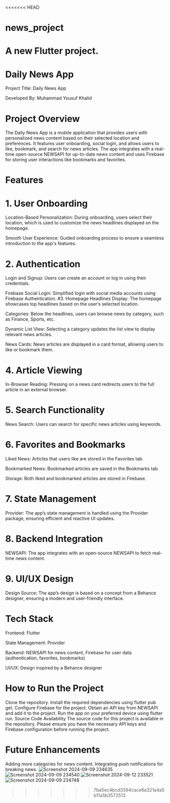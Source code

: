 <<<<<<< HEAD
# news_project

A new Flutter project.
=======
# Daily News App
Project Title: Daily News App

Developed By: Muhammad Yousuf Khalid

# Project Overview
The Daily News App is a mobile application that provides users with personalized news content based on their selected location and preferences. It features user onboarding, social login, and allows users to like, bookmark, and search for news articles. The app integrates with a real-time open-source NEWSAPI for up-to-date news content and uses Firebase for storing user interactions like bookmarks and favorites.

# Features
# 1. User Onboarding
Location-Based Personalization: During onboarding, users select their location, which is used to customize the news headlines displayed on the homepage.

Smooth User Experience: Guided onboarding process to ensure a seamless introduction to the app's features.
# 2. Authentication
Login and Signup: Users can create an account or log in using their credentials.

Firebase Social Login: Simplified login with social media accounts using Firebase Authentication.
#3. Homepage
Headlines Display: The homepage showcases top headlines based on the user’s selected location.

Categories: Below the headlines, users can browse news by category, such as Finance, Sports, etc.

Dynamic List View: Selecting a category updates the list view to display relevant news articles.

News Cards: News articles are displayed in a card format, allowing users to like or bookmark them.
# 4. Article Viewing
In-Browser Reading: Pressing on a news card redirects users to the full article in an external browser.
# 5. Search Functionality
News Search: Users can search for specific news articles using keywords.
# 6. Favorites and Bookmarks
Liked News: Articles that users like are stored in the Favorites tab.

Bookmarked News: Bookmarked articles are saved in the Bookmarks tab.

Storage: Both liked and bookmarked articles are stored in Firebase.
# 7. State Management
Provider: The app’s state management is handled using the Provider package, ensuring efficient and reactive UI updates.
# 8. Backend Integration
NEWSAPI: The app integrates with an open-source NEWSAPI to fetch real-time news content.
# 9. UI/UX Design
Design Source: The app’s design is based on a concept from a Behance designer, ensuring a modern and user-friendly interface.
# Tech Stack
Frontend: Flutter

State Management: Provider

Backend: NEWSAPI for news content, Firebase for user data (authentication, favorites, bookmarks)

UI/UX: Design inspired by a Behance designer

# How to Run the Project
Clone the repository.
Install the required dependencies using flutter pub get.
Configure Firebase for the project.
Obtain an API key from NEWSAPI and add it to the project.
Run the app on your preferred device using flutter run.
Source Code Availability
The source code for this project is available in the repository. Please ensure you have the necessary API keys and Firebase configuration before running the project.

# Future Enhancements
Adding more categories for news content.
Integrating push notifications for breaking news.
![Screenshot 2024-09-09 234635](https://github.com/user-attachments/assets/bd335214-df7c-4b75-b504-c5821324ef7a)
![Screenshot 2024-09-09 234540](https://github.com/user-attachments/assets/313e16f0-5b59-4c31-98aa-2e13e4a8c87c)
![Screenshot 2024-09-12 233521](https://github.com/user-attachments/assets/6f3d5636-89f8-4e9b-b13a-67d300e3cac5)
![Screenshot 2024-09-09 234748](https://github.com/user-attachments/assets/3550819f-d243-4d54-8867-b922a1b104f6)



>>>>>>> 7ba5ec4bcd3394cace6a321a4a5b11a5b3572513
